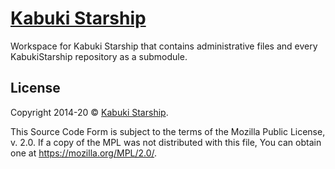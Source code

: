 # [Kabuki Starship](github.com/KabukiStarship)

Workspace for Kabuki Starship that contains administrative files and every KabukiStarship repository as a submodule.

## License

Copyright 2014-20 © [Kabuki Starship](https://kabukistarship.com).

This Source Code Form is subject to the terms of the Mozilla Public License, v. 2.0. If a copy of the MPL was not distributed with this file, You can obtain one at <https://mozilla.org/MPL/2.0/>.
